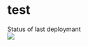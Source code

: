 # test

Status of last deploymant<br>
<img src="https://github.com/noro777/test/workflows/main_test/badge.svg?branch=master"><br>
